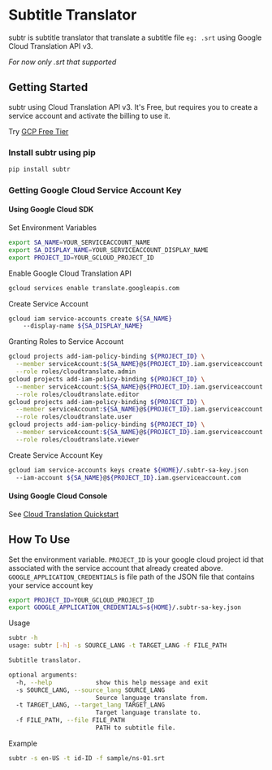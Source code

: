 # Subtitle Translator

subtr is subtitle translator that translate a subtitle file `eg: .srt` using Google Cloud Translation API v3.

*For now only .srt that supported*

## Getting Started

subtr using Cloud Translation API v3. It's Free, but requires you to create a service account and activate the billing to use it.

Try [GCP Free Tier](https://cloud.google.com/free/)

### Install subtr using pip

```bash
pip install subtr
```

### Getting Google Cloud Service Account Key

#### Using Google Cloud SDK

Set Environment Variables

```bash
export SA_NAME=YOUR_SERVICEACCOUNT_NAME
export SA_DISPLAY_NAME=YOUR_SERVICEACCOUNT_DISPLAY_NAME
export PROJECT_ID=YOUR_GCLOUD_PROJECT_ID
```

Enable Google Cloud Translation API

```bash
gcloud services enable translate.googleapis.com
```

Create Service Account

```bash
gcloud iam service-accounts create ${SA_NAME}
    --display-name ${SA_DISPLAY_NAME}
```

Granting Roles to Service Account

```bash
gcloud projects add-iam-policy-binding ${PROJECT_ID} \
  --member serviceAccount:${SA_NAME}@${PROJECT_ID}.iam.gserviceaccount.com \
  --role roles/cloudtranslate.admin
gcloud projects add-iam-policy-binding ${PROJECT_ID} \
  --member serviceAccount:${SA_NAME}@${PROJECT_ID}.iam.gserviceaccount.com \
  --role roles/cloudtranslate.editor
gcloud projects add-iam-policy-binding ${PROJECT_ID} \
  --member serviceAccount:${SA_NAME}@${PROJECT_ID}.iam.gserviceaccount.com \
  --role roles/cloudtranslate.user
gcloud projects add-iam-policy-binding ${PROJECT_ID} \
  --member serviceAccount:${SA_NAME}@${PROJECT_ID}.iam.gserviceaccount.com \
  --role roles/cloudtranslate.viewer
```

Create Service Account Key

```bash
gcloud iam service-accounts keys create ${HOME}/.subtr-sa-key.json
  --iam-account ${SA_NAME}@${PROJECT_ID}.iam.gserviceaccount.com
```

#### Using Google Cloud Console

See [Cloud Translation Quickstart](https://cloud.google.com/translate/docs/quickstart-client-libraries-v3)

## How To Use

Set the environment variable. `PROJECT_ID` is your google cloud project id that associated with the service account that already created above. `GOOGLE_APPLICATION_CREDENTIALS` is file path of the JSON file that contains your service account key

```bash
export PROJECT_ID=YOUR_GCLOUD_PROJECT_ID
export GOOGLE_APPLICATION_CREDENTIALS=${HOME}/.subtr-sa-key.json
```

Usage

```bash
subtr -h
usage: subtr [-h] -s SOURCE_LANG -t TARGET_LANG -f FILE_PATH

Subtitle translator.

optional arguments:
  -h, --help            show this help message and exit
  -s SOURCE_LANG, --source_lang SOURCE_LANG
                        Source language translate from.
  -t TARGET_LANG, --target_lang TARGET_LANG
                        Target language translate to.
  -f FILE_PATH, --file FILE_PATH
                        PATH to subtitle file.
```

Example

```bash
subtr -s en-US -t id-ID -f sample/ns-01.srt
```